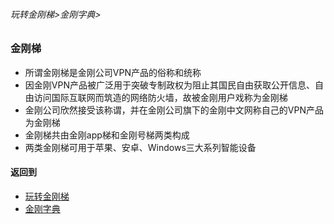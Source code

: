 ###### 玩转金刚梯>金刚字典>

### 金刚梯

- 所谓金刚梯是金刚公司VPN产品的俗称和统称
- 因金刚VPN产品被广泛用于突破专制政权为阻止其国民自由获取公开信息、自由访问国际互联网而筑造的网络防火墙，故被金刚用户戏称为金刚梯
- 金刚公司欣然接受该称谓，并在金刚公司旗下的金刚中文网称自己的VPN产品为金刚梯
- 金刚梯共由金刚app梯和金刚号梯两类构成
- 两类金刚梯可用于苹果、安卓、Windows三大系列智能设备


#### 返回到
- [玩转金刚梯](https://github.com/a2zitpro/web/blob/master/LadderFree/main.md)
- [金刚字典](https://github.com/a2zitpro/web/blob/master/LadderFree/kkDictionary/kkDictionary.md)
